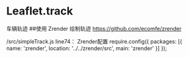 # Leaflet.track
车辆轨迹
##使用 Zrender 绘制轨迹   https://github.com/ecomfe/zrender


/src/simpleTrack.js  line74：
Zrender配置
        require.config({
            packages: [{
                name: 'zrender',
                location: '../../zrender/src',
                main: 'zrender'
            }]
        });
